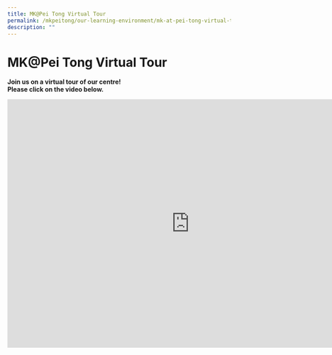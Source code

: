 ```yaml
---
title: MK@Pei Tong Virtual Tour
permalink: /mkpeitong/our-learning-environment/mk-at-pei-tong-virtual-tour/
description: ""
---
```

# MK@Pei Tong Virtual Tour


**Join us on a virtual tour of our centre!**<br>
**Please click on the video below.**

<iframe width="820" height="560" src="https://www.youtube.com/embed/9h8gwvoRRHw" title="MK @ Pei Tong Virtual Tour" frameborder="0" allow="accelerometer; autoplay; clipboard-write; encrypted-media; gyroscope; picture-in-picture; web-share" allowfullscreen></iframe>